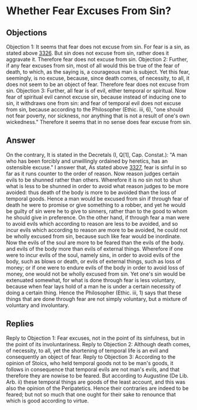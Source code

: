 # Whether Fear Excuses From Sin?
## Objections
Objection 1: It seems that fear does not excuse from sin. For fear is a sin, as stated above [3326](A[1]). But sin does not excuse from sin, rather does it aggravate it. Therefore fear does not excuse from sin.
Objection 2: Further, if any fear excuses from sin, most of all would this be true of the fear of death, to which, as the saying is, a courageous man is subject. Yet this fear, seemingly, is no excuse, because, since death comes, of necessity, to all, it does not seem to be an object of fear. Therefore fear does not excuse from sin.
Objection 3: Further, all fear is of evil, either temporal or spiritual. Now fear of spiritual evil cannot excuse sin, because instead of inducing one to sin, it withdraws one from sin: and fear of temporal evil does not excuse from sin, because according to the Philosopher (Ethic. iii, 6), "one should not fear poverty, nor sickness, nor anything that is not a result of one's own wickedness." Therefore it seems that in no sense does fear excuse from sin.
## Answer
On the contrary, It is stated in the Decretals (I, Q[1], Cap. Constat.): "A man who has been forcibly and unwillingly ordained by heretics, has an ostensible excuse."
I answer that, As stated above [3327](A[3]), fear is sinful in so far as it runs counter to the order of reason. Now reason judges certain evils to be shunned rather than others. Wherefore it is no sin not to shun what is less to be shunned in order to avoid what reason judges to be more avoided: thus death of the body is more to be avoided than the loss of temporal goods. Hence a man would be excused from sin if through fear of death he were to promise or give something to a robber, and yet he would be guilty of sin were he to give to sinners, rather than to the good to whom he should give in preference. On the other hand, if through fear a man were to avoid evils which according to reason are less to be avoided, and so incur evils which according to reason are more to be avoided, he could not be wholly excused from sin, because such like fear would be inordinate. Now the evils of the soul are more to be feared than the evils of the body. and evils of the body more than evils of external things. Wherefore if one were to incur evils of the soul, namely sins, in order to avoid evils of the body, such as blows or death, or evils of external things, such as loss of money; or if one were to endure evils of the body in order to avoid loss of money, one would not be wholly excused from sin. Yet one's sin would be extenuated somewhat, for what is done through fear is less voluntary, because when fear lays hold of a man he is under a certain necessity of doing a certain thing. Hence the Philosopher (Ethic. iii, 1) says that these things that are done through fear are not simply voluntary, but a mixture of voluntary and involuntary.
## Replies
Reply to Objection 1: Fear excuses, not in the point of its sinfulness, but in the point of its involuntariness.
Reply to Objection 2: Although death comes, of necessity, to all, yet the shortening of temporal life is an evil and consequently an object of fear.
Reply to Objection 3: According to the opinion of Stoics, who held temporal goods not to be man's goods, it follows in consequence that temporal evils are not man's evils, and that therefore they are nowise to be feared. But according to Augustine (De Lib. Arb. ii) these temporal things are goods of the least account, and this was also the opinion of the Peripatetics. Hence their contraries are indeed to be feared; but not so much that one ought for their sake to renounce that which is good according to virtue.